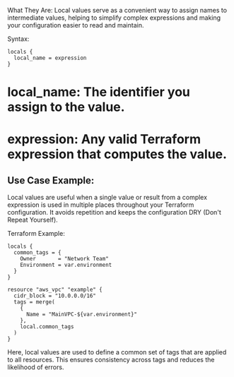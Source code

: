 
What They Are: Local values serve as a convenient way to assign names to intermediate values, helping to simplify complex expressions and making your configuration easier to read and maintain.

Syntax:

```
locals {
  local_name = expression
}

```

# local_name: The identifier you assign to the value.
# expression: Any valid Terraform expression that computes the value.


## Use Case Example:
Local values are useful when a single value or result from a complex expression is used in multiple places throughout your Terraform configuration. It avoids repetition and keeps the configuration DRY (Don't Repeat Yourself).

Terraform Example:

```
locals {
  common_tags = {
    Owner       = "Network Team"
    Environment = var.environment
  }
}

resource "aws_vpc" "example" {
  cidr_block = "10.0.0.0/16"
  tags = merge(
    {
      Name = "MainVPC-${var.environment}"
    },
    local.common_tags
  )
}

```

Here, local values are used to define a common set of tags that are applied to all resources. This ensures consistency across tags and reduces the likelihood of errors.

